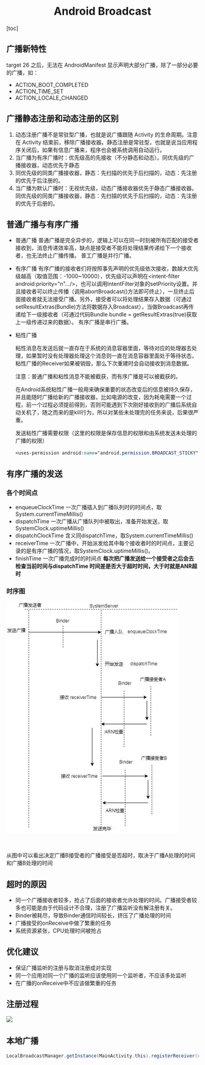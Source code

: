 <h1 align="center">Android Broadcast</h1>

[toc]

## 广播新特性

target 26 之后，无法在 AndroidManifest 显示声明大部分广播，除了一部分必要的广播，如：

- ACTION_BOOT_COMPLETED
- ACTION_TIME_SET
- ACTION_LOCALE_CHANGED

## 广播静态注册和动态注册的区别

1. 动态注册广播不是常驻型广播，也就是说广播跟随 Activity 的生命周期。注意在 Activity 结束前，移除广播接收器。静态注册是常驻型，也就是说当应用程序关闭后，如果有信息广播来，程序也会被系统调用自动运行。
2. 当广播为有序广播时：优先级高的先接收（不分静态和动态）。同优先级的广播接收器，动态优先于静态
3. 同优先级的同类广播接收器，静态：先扫描的优先于后扫描的，动态：先注册的优先于后注册的。
4. 当广播为默认广播时：无视优先级，动态广播接收器优先于静态广播接收器。同优先级的同类广播接收器，静态：先扫描的优先于后扫描的，动态：先注册的优先于后册的。

## 普通广播与有序广播

- 普通广播
   普通广播是完全异步的，逻辑上可以在同一时刻被所有匹配的接受者接收到，消息传递效率高，缺点是接受者不能将处理结果传递给下一个接收者，也无法终止广播传播。
   普工广播是并行广播。
   
- 有序广播
   有序广播的接收者们将按照事先声明的优先级依次接收，数越大优先级越高（取值范围：-1000~10000），优先级可以声明在<intent-filter android:priority="n".../>，也可以调用IntentFilter对象的setPriority设置。并且接收者可以终止传播（调用abortBroadcast()方法即可终止），一旦终止后面接收者就无法接受广播。另外，接受者可以将处理结果存入数据（可通过setResultExtras(Bundle)方法将数据存入Broadcast），当做Broadcast再传递给下一级接收者（可通过代码Bundle bundle = getResultExtras(true)获取上一级传递过来的数据）。
   有序广播是串行广播。
   
- 粘性广播

   粘性消息在发送后就一直存在于系统的消息容器里面，等待对应的处理器去处理，如果暂时没有处理器处理这个消息则一直在消息容器里面处于等待状态，粘性广播的Receiver如果被销毁，那么下次重建时会自动接收到消息数据。

   注意：普通广播和粘性消息不能被截获，而有序广播是可以被截获的。

   在Android系统粘性广播一般用来确保重要的状态改变后的信息被持久保存，并且能随时广播给新的广播接收器，比如电源的改变，因为耗电需要一个过程，前一个过程必须提前得到，否则可能遇到下次刚好接收到的广播后系统自动关机了，随之而来的是kill行为，所以对某些未处理完的任务来说，后果很严重。

   发送粘性广播需要权限（这里的权限是保存信息的权限和由系统发送未处理的广播的权限）

   ```css
   <uses-permission android:name="android.permission.BROADCAST_STICKY" />
   ```

## 有序广播的发送

### 各个时间点

- enqueueClockTime 一次广播插入到广播队列时的时间点，取System.currentTimeMillis()
- dispatchTime 一次广播从广播队列中被取出，准备开始发送，取SystemClock.uptimeMillis()
- dispatchClockTime 含义同dispatchTime，取System.currentTimeMillis()
- receiverTime 一次广播中，开始派发给其中每个接收者时的时间点，主要记录的是有序广播的情况，取SystemClock.uptimeMillis()。
- finishTime 一次广播完成时的时间点
   **每次把广播发送给一个接受者之后会去检查当前时间与dispatchTime 时间差是否大于超时时间，大于时就是ANR超时**



### 时序图

![img](media/4304859e112c21138287c5b0bc7e8b23668.jpg)

​																															

从图中可以看出决定广播B接受者的广播接受是否超时，取决于广播A处理的时间和广播B处理的时间

## 超时的原因

- 同一个广播接收者较多，抢占了后面的接收者允许处理的时间。广播接受者较多也可能是由于代码设计不合理，注册了广播监听没有解注册有关。
- Binder被耗尽，导致Binder通信时间较长，挤压了广播处理的时间
- 广播接受的onReceive中做了繁重的任务
- 系统资源紧张，CPU处理时间被抢占

## 优化建议

- 保证广播监听的注册与取消注册成对实现
- 同一个应用对同一个广播的监听应该使用同一个监听者，不应该多处监听
- 在广播的onReceive中不应该做繁重的任务

## 注册过程

![](http://gityuan.com/images/ams/send_broadcast.jpg)

## 本地广播

```java
LocalBroadcastManager.getInstance(MainActivity.this).registerReceiver(receiver, filter);
```

